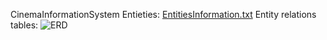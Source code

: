 CinemaInformationSystem
Entieties: [EntitiesInformation.txt](https://github.com/sigitamedingiene/Cinema_Information_System/files/8911763/EntitiesInformation.txt)
Entity relations tables: ![ERD](https://user-images.githubusercontent.com/95306527/174036245-9c0fd987-4af4-4414-8b2b-2e3fcacd64c2.jpg)
